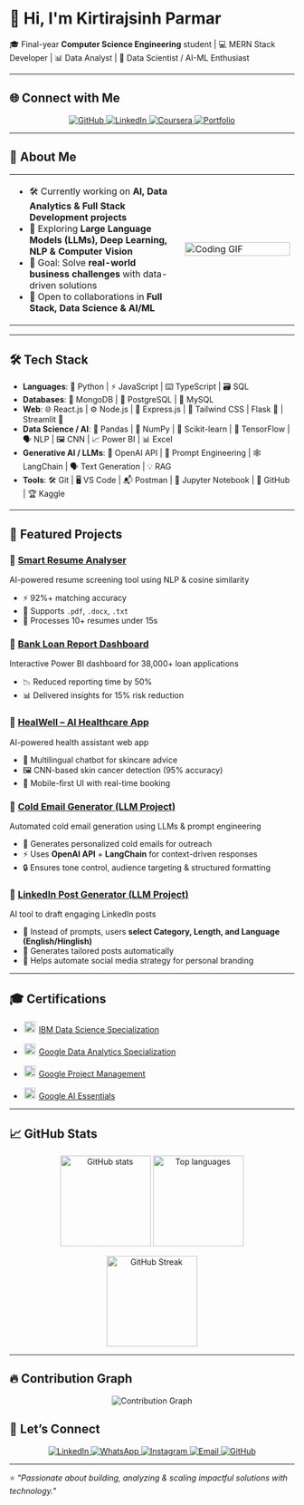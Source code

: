 # 👋 Hi, I'm Kirtirajsinh Parmar  

🎓 Final-year **Computer Science Engineering** student | 💻 MERN Stack Developer | 📊 Data Analyst | 🧠 Data Scientist / AI-ML Enthusiast  

---

## 🌐 Connect with Me  
<p align="center">
  <a href="https://github.com/Kirtirajsinh08">
    <img src="https://img.shields.io/badge/GitHub-100000?style=for-the-badge&logo=github&logoColor=white" alt="GitHub"/>
  </a>
  <a href="https://www.linkedin.com/in/kirtirajsinh-parmar-b264a3277/">
    <img src="https://img.shields.io/badge/LinkedIn-0077B5?style=for-the-badge&logo=linkedin&logoColor=white" alt="LinkedIn"/>
  </a>
  <a href="https://www.coursera.org/accomplishments">
    <img src="https://img.shields.io/badge/Coursera-0056D2?style=for-the-badge&logo=coursera&logoColor=white" alt="Coursera"/>
  </a>
  <a href="https://portfolio-website-mu-liard-11.vercel.app/">
    <img src="https://img.shields.io/badge/Portfolio-24292e?style=for-the-badge&logo=vercel&logoColor=white" alt="Portfolio"/>
  </a>
</p>

---

## 🚀 About Me  

<table>
<tr>
<td width="60%">

- 🛠 Currently working on **AI, Data Analytics & Full Stack Development projects**  
- 🌱 Exploring **Large Language Models (LLMs), Deep Learning, NLP & Computer Vision**  
- 🎯 Goal: Solve **real-world business challenges** with data-driven solutions  
- 🤝 Open to collaborations in **Full Stack, Data Science & AI/ML**  

</td>
<td width="40%">
  <img src="https://media.giphy.com/media/qgQUggAC3Pfv687qPC/giphy.gif" width="100%" alt="Coding GIF" />
</td>
</tr>
</table>  

---

## 🛠️ Tech Stack  

- **Languages**: 🐍 Python | ⚡ JavaScript | ⌨️ TypeScript | 🗃️ SQL  
- **Databases**: 🍃 MongoDB | 🐘 PostgreSQL | 💾 MySQL  
- **Web**: 🌐 React.js | ⚙️ Node.js | 🚀 Express.js | 🎨 Tailwind CSS | Flask 🧪 | Streamlit 💨  
- **Data Science / AI**: 🧠 Pandas | 🔢 NumPy | 🤖 Scikit-learn | 🔬 TensorFlow | 🗣️ NLP | 🖼️ CNN | 📈 Power BI | 📊 Excel  
- **Generative AI / LLMs**: 🤖 OpenAI API | 📝 Prompt Engineering | 🕸️ LangChain | 🗣️ Text Generation | 💡 RAG  
- **Tools**: 🛠️ Git | 🖥️ VS Code | 📬 Postman | 📓 Jupyter Notebook | 📂 GitHub | 🏆 Kaggle

---

## 📌 Featured Projects  

### 🔹 [Smart Resume Analyser](https://github.com/Kirtirajsinh08/Resume_Analyser)  
AI-powered resume screening tool using NLP & cosine similarity  
- ⚡ 92%+ matching accuracy  
- 📂 Supports `.pdf`, `.docx`, `.txt`  
- 🚀 Processes 10+ resumes under 15s  

### 🔹 [Bank Loan Report Dashboard](https://github.com/Kirtirajsinh08/PowerBI_FinaceDomain)  
Interactive Power BI dashboard for 38,000+ loan applications  
- 📉 Reduced reporting time by 50%  
- 📊 Delivered insights for 15% risk reduction  

### 🔹 [HealWell – AI Healthcare App](https://github.com/archanpatel1425/HealthCare)  
AI-powered health assistant web app  
- 💬 Multilingual chatbot for skincare advice  
- 🖼️ CNN-based skin cancer detection (95% accuracy)  
- 📱 Mobile-first UI with real-time booking  

### 🔹 [Cold Email Generator (LLM Project)](https://github.com/Kirtirajsinh08/linkedin_post_generator)  
Automated cold email generation using LLMs & prompt engineering  
- 📝 Generates personalized cold emails for outreach  
- ⚡ Uses **OpenAI API** + **LangChain** for context-driven responses  
- 🔒 Ensures tone control, audience targeting & structured formatting  

### 🔹 [LinkedIn Post Generator (LLM Project)](https://github.com/Kirtirajsinh08/linkedin_post_generator)  
AI tool to draft engaging LinkedIn posts  
- 🧠 Instead of prompts, users **select Category, Length, and Language (English/Hinglish)**  
- 🎯 Generates tailored posts automatically  
- 🤝 Helps automate social media strategy for personal branding  

---

## 🎓 Certifications  

- <img src="https://upload.wikimedia.org/wikipedia/commons/5/51/IBM_logo.svg" width="20" style="background-color:white; padding:2px; border-radius:3px"/> [IBM Data Science Specialization](https://www.coursera.org/account/accomplishments/specialization/71HF1J59I426)  

- <img src="https://upload.wikimedia.org/wikipedia/commons/2/2f/Google_2015_logo.svg" width="20" style="background-color:white; padding:2px; border-radius:3px"/> [Google Data Analytics Specialization](https://www.coursera.org/account/accomplishments/specialization/2GIIZ2B8U7T0)  

- <img src="https://upload.wikimedia.org/wikipedia/commons/2/2f/Google_2015_logo.svg" width="20" style="background-color:white; padding:2px; border-radius:3px"/> [Google Project Management](https://www.coursera.org/account/accomplishments/professional-cert/certificate/ZLG7YSONLE0D)  

- <img src="https://upload.wikimedia.org/wikipedia/commons/2/2f/Google_2015_logo.svg" width="20" style="background-color:white; padding:2px; border-radius:3px"/> [Google AI Essentials](https://www.coursera.org/account/accomplishments/verify/DHCUNY3QS9G5)  
 
---

## 📈 GitHub Stats  

<p align="center">
  <img src="https://github-readme-stats.vercel.app/api?username=Kirtirajsinh08&show_icons=true&theme=radical" alt="GitHub stats" height="160"/>
  <img src="https://github-readme-stats.vercel.app/api/top-langs/?username=Kirtirajsinh08&layout=compact&theme=radical" alt="Top languages" height="160"/>
</p>

<p align="center">
  <img src="https://github-readme-streak-stats.herokuapp.com/?user=Kirtirajsinh08&theme=radical" alt="GitHub Streak" height="160"/>
</p>

---

## 🔥 Contribution Graph  

<p align="center">
  <img src="https://github-readme-activity-graph.vercel.app/graph?username=Kirtirajsinh08&bg_color=0D1117&color=58A6FF&line=58A6FF&point=F8D847&area=true&hide_border=true" alt="Contribution Graph" />
</p

---

## 🤝 Let’s Connect  

<p align="center">
  <a href="https://www.linkedin.com/in/kirtirajsinh-parmar-b264a3277/">
    <img src="https://img.shields.io/badge/LinkedIn-0077B5?style=for-the-badge&logo=linkedin&logoColor=white" alt="LinkedIn"/>
  </a>
  
  <a href="https://wa.me/917043343119">
    <img src="https://img.shields.io/badge/WhatsApp-25D366?style=for-the-badge&logo=whatsapp&logoColor=white" alt="WhatsApp"/>
  </a>
  
  <a href="https://instagram.com/">
    <img src="https://img.shields.io/badge/Instagram-E4405F?style=for-the-badge&logo=instagram&logoColor=white" alt="Instagram"/>
  </a>
  
  <a href="mailto:kirtirajsinh0804@gmail.com">
    <img src="https://img.shields.io/badge/Email-D14836?style=for-the-badge&logo=gmail&logoColor=white" alt="Email"/>
  </a>
  
  <a href="https://github.com/Kirtirajsinh08">
    <img src="https://img.shields.io/badge/GitHub-100000?style=for-the-badge&logo=github&logoColor=white" alt="GitHub"/>
  </a>
</p>

---

⭐️ *"Passionate about building, analyzing & scaling impactful solutions with technology."*
